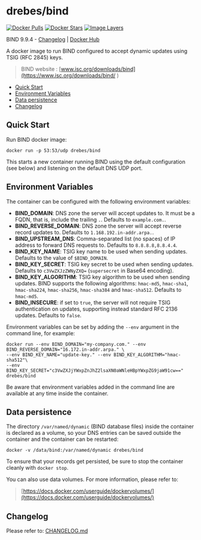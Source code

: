 # drebes/bind

[![Docker Pulls](https://img.shields.io/docker/pulls/drebes/bind.svg)][hub]
[![Docker Stars](https://img.shields.io/docker/stars/drebes/bind.svg)][hub]
[![Image Layers](https://images.microbadger.com/badges/image/drebes/bind.svg)](https://microbadger.com/images/drebes/bind "Get your own image badge on microbadger.com")

[hub]: https://hub.docker.com/r/drebes/bind/

BIND 9.9.4 -  [Changelog](CHANGELOG.md) | [Docker Hub](https://hub.docker.com/r/drebes/bind/) 

A docker image to run BIND configured to accept dynamic updates using TSIG (RFC 2845) keys.

> BIND website : [www.isc.org/downloads/bind](https://www.isc.org/downloads/bind/
)

- [Quick Start](#quick-start)
- [Environment Variables](#environment-variables)
- [Data persistence](#data-persistence)
- [Changelog](#changelog)

## Quick Start
Run BIND docker image:

	docker run -p 53:53/udp drebes/bind

This starts a new container running BIND using the default configuration (see below) and listening on the default DNS UDP port.

## Environment Variables
The container can be configured with the following environment variables:

- **BIND_DOMAIN**: DNS zone the server will accept updates to. It must be a FQDN, that is, include the trailing `.`. Defaults to `example.com.`.
- **BIND_REVERSE_DOMAIN**: DNS zone the server will accept reverse record updates to. Defaults to `1.168.192.in-addr.arpa.`.
- **BIND_UPSTREAM_DNS**: Comma-separated list (no spaces) of IP address to forward DNS requests to. Defaults to  `8.8.8.8,8.8.4.4`.
- **BIND_KEY_NAME**: TSIG key name to be used when sending updates. Defaults to the value of `$BIND_DOMAIN`.
- **BIND_KEY_SECRET**: TSIG key secret to be used when sending updates. Defaults to `c3VwZXJzZWNyZXQ=` (`supersecret` in Base64 encoding).
- **BIND_KEY_ALGORITHM**: TSIG key algorithm to be used when sending updates. BIND supports the following algorithms: `hmac-md5`, `hmac-sha1`, `hmac-sha224`, `hmac-sha256`, `hmac-sha384` and `hmac-sha512`. Defaults to `hmac-md5`.
- **BIND_INSECURE**: if set to `true`, the server will not require TSIG authentication on updates, supporting instead standard RFC 2136 updates. Defaults to `false`.

Environment variables can be set by adding the `--env` argument in the command line, for example:

	docker run --env BIND_DOMAIN="my-company.com." --env BIND_REVERSE_DOMAIN="16.172.in-addr.arpa." \
	--env BIND_KEY_NAME="update-key." --env BIND_KEY_ALGORITHM="hmac-sha512"\
	--env BIND_KEY_SECRET="c3VwZXJjYWxpZnJhZ2lsaXN0aWNleHBpYWxpZG9jaW91cw==" drebes/bind

Be aware that environment variables added in the command line are available at any time inside the container.

## Data persistence

The directory `/var/named/dynamic` (BIND database files) inside the container is declared as a volume, so your DNS entries can be saved outside the container and the container can be restarted:

	docker -v /data/bind:/var/named/dynamic drebes/bind

To ensure that your records get persisted, be sure to stop the container cleanly with `docker stop`.

You can also use data volumes. For more information, please refer to:

> [https://docs.docker.com/userguide/dockervolumes/](https://docs.docker.com/userguide/dockervolumes/)


## Changelog

Please refer to: [CHANGELOG.md](CHANGELOG.md)
